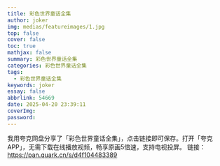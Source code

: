 ```yaml
---
title: 彩色世界童话全集
author: joker
img: medias/featureimages/1.jpg
top: false
cover: false
toc: true
mathjax: false
summary: 彩色世界童话全集
categories: 彩色世界童话全集
tags:
  - 彩色世界童话全集
keywords: joker
essay: false
abbrlink: 54669
date: 2025-04-20 23:39:11
coverImg:
password:
---
```


我用夸克网盘分享了「彩色世界童话全集」，点击链接即可保存。打开「夸克APP」，无需下载在线播放视频，畅享原画5倍速，支持电视投屏。
链接：https://pan.quark.cn/s/d4f104483389
